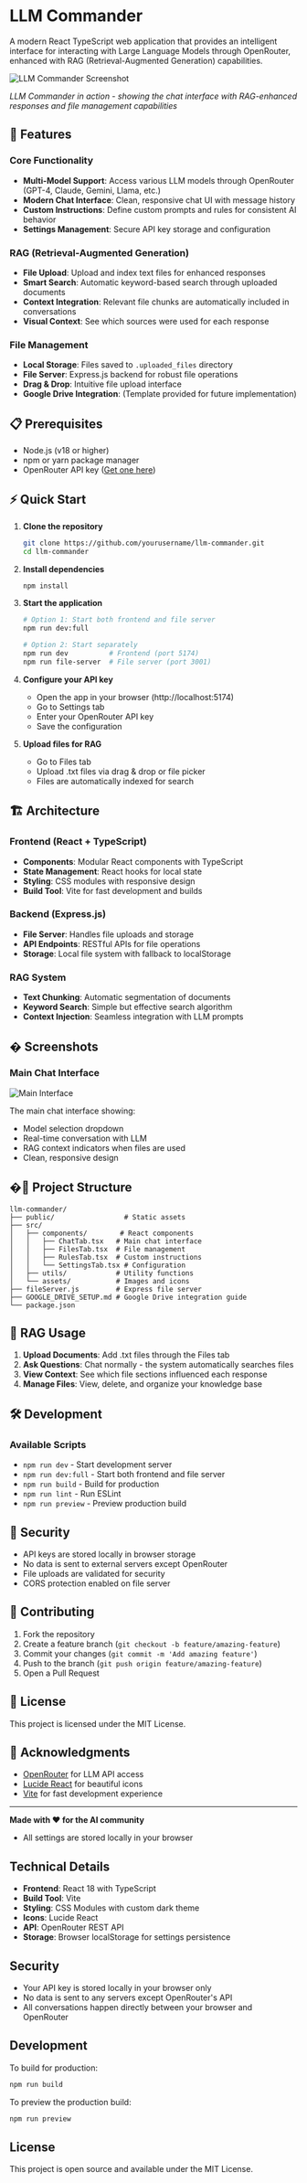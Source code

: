 # LLM Commander

A modern React TypeScript web application that provides an intelligent interface for interacting with Large Language Models through OpenRouter, enhanced with RAG (Retrieval-Augmented Generation) capabilities.

![LLM Commander Screenshot](docs/images/screenshot.png)

*LLM Commander in action - showing the chat interface with RAG-enhanced responses and file management capabilities*

## 🚀 Features

### Core Functionality
- **Multi-Model Support**: Access various LLM models through OpenRouter (GPT-4, Claude, Gemini, Llama, etc.)
- **Modern Chat Interface**: Clean, responsive chat UI with message history
- **Custom Instructions**: Define custom prompts and rules for consistent AI behavior
- **Settings Management**: Secure API key storage and configuration

### RAG (Retrieval-Augmented Generation)
- **File Upload**: Upload and index text files for enhanced responses
- **Smart Search**: Automatic keyword-based search through uploaded documents
- **Context Integration**: Relevant file chunks are automatically included in conversations
- **Visual Context**: See which sources were used for each response

### File Management
- **Local Storage**: Files saved to `.uploaded_files` directory
- **File Server**: Express.js backend for robust file operations
- **Drag & Drop**: Intuitive file upload interface
- **Google Drive Integration**: (Template provided for future implementation)

## 📋 Prerequisites

- Node.js (v18 or higher)
- npm or yarn package manager
- OpenRouter API key ([Get one here](https://openrouter.ai))

## ⚡ Quick Start

1. **Clone the repository**
   ```bash
   git clone https://github.com/yourusername/llm-commander.git
   cd llm-commander
   ```

2. **Install dependencies**
   ```bash
   npm install
   ```

3. **Start the application**
   ```bash
   # Option 1: Start both frontend and file server
   npm run dev:full
   
   # Option 2: Start separately
   npm run dev          # Frontend (port 5174)
   npm run file-server  # File server (port 3001)
   ```

4. **Configure your API key**
   - Open the app in your browser (http://localhost:5174)
   - Go to Settings tab
   - Enter your OpenRouter API key
   - Save the configuration

5. **Upload files for RAG**
   - Go to Files tab
   - Upload .txt files via drag & drop or file picker
   - Files are automatically indexed for search

## 🏗️ Architecture

### Frontend (React + TypeScript)
- **Components**: Modular React components with TypeScript
- **State Management**: React hooks for local state
- **Styling**: CSS modules with responsive design
- **Build Tool**: Vite for fast development and builds

### Backend (Express.js)
- **File Server**: Handles file uploads and storage
- **API Endpoints**: RESTful APIs for file operations
- **Storage**: Local file system with fallback to localStorage

### RAG System
- **Text Chunking**: Automatic segmentation of documents
- **Keyword Search**: Simple but effective search algorithm
- **Context Injection**: Seamless integration with LLM prompts

## � Screenshots

### Main Chat Interface
![Main Interface](docs/images/screenshot.png)

The main chat interface showing:
- Model selection dropdown
- Real-time conversation with LLM
- RAG context indicators when files are used
- Clean, responsive design

<!-- Add more screenshots as needed:
### File Management
![File Upload](docs/images/file-upload.png)

### Settings Configuration  
![Settings](docs/images/settings.png)
-->

## �📁 Project Structure

```
llm-commander/
├── public/                 # Static assets
├── src/
│   ├── components/        # React components
│   │   ├── ChatTab.tsx   # Main chat interface
│   │   ├── FilesTab.tsx  # File management
│   │   ├── RulesTab.tsx  # Custom instructions
│   │   └── SettingsTab.tsx # Configuration
│   ├── utils/            # Utility functions
│   └── assets/           # Images and icons
├── fileServer.js         # Express file server
├── GOOGLE_DRIVE_SETUP.md # Google Drive integration guide
└── package.json
```

## 🤖 RAG Usage

1. **Upload Documents**: Add .txt files through the Files tab
2. **Ask Questions**: Chat normally - the system automatically searches files
3. **View Context**: See which file sections influenced each response
4. **Manage Files**: View, delete, and organize your knowledge base

## 🛠️ Development

### Available Scripts
- `npm run dev` - Start development server
- `npm run dev:full` - Start both frontend and file server
- `npm run build` - Build for production
- `npm run lint` - Run ESLint
- `npm run preview` - Preview production build

## 🔐 Security

- API keys are stored locally in browser storage
- No data is sent to external servers except OpenRouter
- File uploads are validated for security
- CORS protection enabled on file server

## 🤝 Contributing

1. Fork the repository
2. Create a feature branch (`git checkout -b feature/amazing-feature`)
3. Commit your changes (`git commit -m 'Add amazing feature'`)
4. Push to the branch (`git push origin feature/amazing-feature`)
5. Open a Pull Request

## 📄 License

This project is licensed under the MIT License.

## 🙏 Acknowledgments

- [OpenRouter](https://openrouter.ai) for LLM API access
- [Lucide React](https://lucide.dev) for beautiful icons
- [Vite](https://vitejs.dev) for fast development experience

---

**Made with ❤️ for the AI community**
- All settings are stored locally in your browser

## Technical Details

- **Frontend**: React 18 with TypeScript
- **Build Tool**: Vite
- **Styling**: CSS Modules with custom dark theme
- **Icons**: Lucide React
- **API**: OpenRouter REST API
- **Storage**: Browser localStorage for settings persistence

## Security

- Your API key is stored locally in your browser only
- No data is sent to any servers except OpenRouter's API
- All conversations happen directly between your browser and OpenRouter

## Development

To build for production:
```bash
npm run build
```

To preview the production build:
```bash
npm run preview
```

## License

This project is open source and available under the MIT License.
